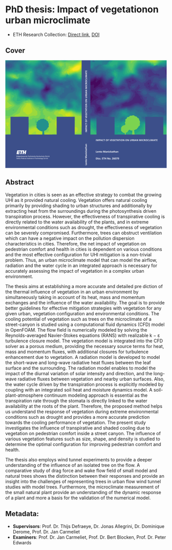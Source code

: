 # PhD thesis: Impact of vegetationon urban microclimate

- ETH Research Collection: [Direct link](https://www.research-collection.ethz.ch/handle/20.500.11850/379379), [DOI](https://doi.org/10.3929/ethz-b-000379379) 

## Cover

<p align="center">
    <img src="frontbackmatter/cover/cover.png" width="800" alt="Cover" />
</p>

## Abstract
Vegetation in cities is seen as an effective strategy to combat the growing UHI
as it provided natural cooling. Vegetation offers natural cooling primarily by 
providing shading to urban structures and additionally by extracting heat from 
the surroundings during the photosynthesis driven transpiration process. 
However, the effectiveness of transpirative cooling is directly related to the 
water availability of the plants, and in extreme environmental conditions such
as drought, the effectiveness of vegetation can be severely compromised. 
Furthermore, trees can obstruct ventilation which can have a negative impact on 
the pollution dispersion characteristics in cities. Therefore, the net impact 
of vegetation on pedestrian comfort and health in cities is dependent on 
various conditions and the most effective configuration for UHI mitigation is a
non-trivial problem. Thus, an urban microclimate model that can model the 
airflow, radiation and the water cycle in an integrated approach is necessary 
for accurately assessing the impact of vegetation in a complex urban 
environment.

The thesis aims at establishing a more accurate and detailed pre diction of the
thermal influence of vegetation in an urban environment by simultaneously 
taking in account of its heat, mass and momentum exchanges and the influence of
the water availability. The goal is to provide better guidelines for effective 
mitigation strategies with vegetation for any given urban, vegetation 
configuration and environmental conditions. The cooling potential of vegetation
such as trees on the microclimate of a street-canyon is studied using a 
computational fluid dynamics (CFD) model in OpenFOAM. The flow field is 
numerically modeled by solving the Reynolds-averaged Navier-Stokes equations 
(RANS) with realizable k − ε turbulence closure model. The vegetation model is 
integrated into the CFD solver as a porous medium, providing the necessary 
source terms for heat, mass and momentum fluxes, with additional closures for 
turbulence enhancement due to vegetation. A radiation model is developed to 
model the short-wave and long-wave radiative heat fluxes between the leaf 
surface and the surrounding. The radiation model enables to model the impact of 
the diurnal variation of solar intensity and direction, and the long-wave 
radiative fluxes between vegetation and nearby urban surfaces. Also, the water 
cycle driven by the transpiration process is explicitly modeled by coupling 
with an integrated soil heat and moisture dynamics model. A 
soil-plant-atmosphere continuum modeling approach is essential as the 
transpiration rate through the stomata is directly linked to the water 
availability at the roots of the plant. Therefore, the proposed method helps us
understand the response of vegetation during extreme environmental conditions 
such as drought and provides a more accurate prediction towards the cooling 
performance of vegetation. The present study investigates the influence of 
transpirative and shaded cooling due to vegetation on pedestrian comfort inside
a street canyon. The influence of various vegetation features such as size, 
shape, and density is studied to determine the optimal configuration for 
improving pedestrian comfort and health.

The thesis also employs wind tunnel experiments to provide a deeper 
understanding of the influence of an isolated tree on the flow. A comparative 
study of drag force and wake flow field of small model and natural trees shows 
the distinction between their responses and provide an insight into the 
challenges of representing trees in urban flow wind tunnel studies with model 
trees. Furthermore, the microclimate measurement of the small natural plant 
provide an understanding of the dynamic response of a plant and more a basis 
for the validation of the numerical model.

## Metadata:
- **Supervisors**: Prof. Dr. Thijs Defraeye, Dr. Jonas Allegrini, 
    Dr. Dominique Derome, Prof. Dr. Jan Carmeliet
- **Examiners**: Prof. Dr. Jan Carmeliet, Prof. Dr. Bert Blocken, 
    Prof. Dr. Peter Edwards
